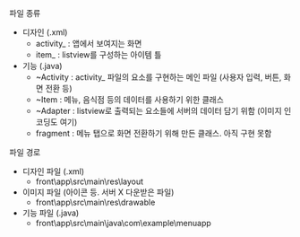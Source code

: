 파일 종류
 * 디자인 (.xml)
   - activity_ : 앱에서 보여지는 화면
   - item_ : listview를 구성하는 아이템 틀
 * 기능 (.java)
   - ~Activity : activity_ 파일의 요소를 구현하는 메인 파일 (사용자 입력, 버튼, 화면 전환 등)
   - ~Item : 메뉴, 음식점 등의 데이터를 사용하기 위한 클래스
   - ~Adapter : listview로 출력되는 요소들에 서버의 데이터 담기 위함 (이미지 인코딩도 여기)
   - fragment : 메뉴 탭으로 화면 전환하기 위해 만든 클래스. 아직 구현 못함

파일 경로
 * 디자인 파일 (.xml)
   - front\app\src\main\res\layout
 * 이미지 파일 (아이콘 등. 서버 X 다운받은 파일)
   - front\app\src\main\res\drawable
 * 기능 파일 (.java)
   - front\app\src\main\java\com\example\menuapp
  
 
